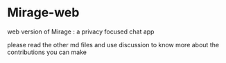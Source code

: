 # Mirage-web
web version of Mirage : a privacy focused chat app

please read the other md files and use discussion to know more about the contributions you can make

